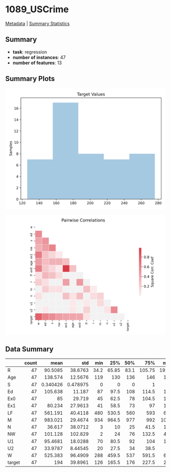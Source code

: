 # 1089_USCrime

[Metadata](metadata.yaml) | [Summary Statistics](summary_stats.csv)

## Summary

- **task**: regression
- **number of instances**: 47
- **number of features**: 13


## Summary Plots

![Target distribution](label.svg)

![Correlation plot](corr.svg)

## Data Summary

|        |   count |       mean |        std |   min |    25% |   50% |    75% |    max |
|:-------|--------:|-----------:|-----------:|------:|-------:|------:|-------:|-------:|
| R      |      47 |  90.5085   |  38.6763   |  34.2 |  65.85 |  83.1 | 105.75 |  199.3 |
| Age    |      47 | 138.574    |  12.5676   | 119   | 130    | 136   | 146    |  177   |
| S      |      47 |   0.340426 |   0.478975 |   0   |   0    |   0   |   1    |    1   |
| Ed     |      47 | 105.638    |  11.187    |  87   |  97.5  | 108   | 114.5  |  122   |
| Ex0    |      47 |  85        |  29.719    |  45   |  62.5  |  78   | 104.5  |  166   |
| Ex1    |      47 |  80.234    |  27.9613   |  41   |  58.5  |  73   |  97    |  157   |
| LF     |      47 | 561.191    |  40.4118   | 480   | 530.5  | 560   | 593    |  641   |
| M      |      47 | 983.021    |  29.4674   | 934   | 964.5  | 977   | 992    | 1071   |
| N      |      47 |  36.617    |  38.0712   |   3   |  10    |  25   |  41.5  |  168   |
| NW     |      47 | 101.128    | 102.829    |   2   |  24    |  76   | 132.5  |  423   |
| U1     |      47 |  95.4681   |  18.0288   |  70   |  80.5  |  92   | 104    |  142   |
| U2     |      47 |  33.9787   |   8.44545  |  20   |  27.5  |  34   |  38.5  |   58   |
| W      |      47 | 525.383    |  96.4909   | 288   | 459.5  | 537   | 591.5  |  689   |
| target |      47 | 194        |  39.8961   | 126   | 165.5  | 176   | 227.5  |  276   |
